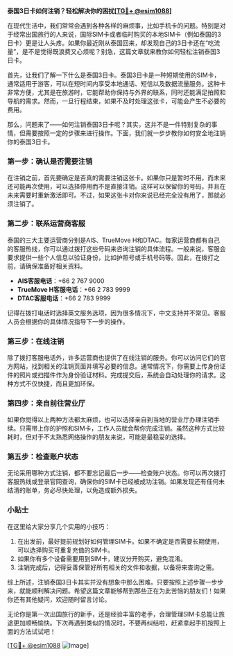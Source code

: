 **泰国3日卡如何注销？轻松解决你的困扰[[TG💪+ @esim1088](https://t.me/s/esim1088)]**

在现代生活中，我们常常会遇到各种各样的麻烦事，比如手机卡的问题。特别是对于经常出国旅行的人来说，国际SIM卡或者临时购买的本地SIM卡（例如泰国的3日卡）更是让人头疼。如果你最近刚从泰国回来，却发现自己的3日卡还在“吃流量”，是不是觉得既浪费又心烦呢？别急，这篇文章就来教你如何轻松注销泰国3日卡。

首先，让我们了解一下什么是泰国3日卡。泰国3日卡是一种短期使用的SIM卡，通常适用于游客，可以在短时间内享受本地通话、短信以及数据流量服务。这种卡非常方便，尤其是在旅游时，它能帮助你保持与外界的联系，同时还能满足拍照和导航的需求。然而，一旦行程结束，如果不及时处理这张卡，可能会产生不必要的费用。

那么，问题来了——如何注销泰国3日卡呢？其实，这并不是一件特别复杂的事情，但需要按照一定的步骤来进行操作。下面，我们就一步步教你如何安全地注销你的泰国3日卡。

### **第一步：确认是否需要注销**
在注销之前，首先要确定是否真的需要注销这张卡。如果你只是暂时不用，而未来还可能再次使用，可以选择停用而不是直接注销。这样可以保留你的号码，并且在未来需要时重新激活即可。不过，如果这张卡对你来说已经完全没有用了，那就必须注销了。

### **第二步：联系运营商客服**
泰国的三大主要运营商分别是AIS、TrueMove H和DTAC。每家运营商都有自己的客服热线，你可以通过拨打这些号码来咨询注销的具体流程。一般来说，客服会要求提供一些个人信息以验证身份，比如护照号或手机号码等。因此，在拨打之前，请确保准备好相关资料。

- **AIS客服电话**：+66 2 767 9000
- **TrueMove H客服电话**：+66 2 783 9999
- **DTAC客服电话**：+66 2 783 9999

记得在拨打电话时选择英文服务选项，因为很多情况下，中文支持并不常见。客服人员会根据你的具体情况指导下一步的操作。

### **第三步：在线注销**
除了拨打客服电话外，许多运营商也提供了在线注销的服务。你可以访问它们的官方网站，找到相关的注销页面并填写必要的信息。通常情况下，你需要上传身份证件的照片或扫描件作为身份验证材料。完成提交后，系统会自动处理你的请求。这种方式不仅快捷，而且更加环保。

### **第四步：亲自前往营业厅**
如果你觉得以上两种方法都太麻烦，也可以选择亲自到当地的营业厅办理注销手续。只需带上你的护照和SIM卡，工作人员就会帮你完成注销。虽然这种方式比较耗时，但对于不太熟悉网络操作的朋友来说，可能是最稳妥的选择。

### **第五步：检查账户状态**
无论采用哪种方式注销，都不要忘记最后一步——检查账户状态。你可以再次拨打客服热线或登录官网查询，确保你的SIM卡已经被成功注销。如果发现还有任何未结清的账单，务必尽快处理，以免造成额外损失。

### **小贴士**
在这里给大家分享几个实用的小技巧：
1. 在出发前，最好提前规划好如何管理SIM卡。如果不确定是否需要长期使用，可以选择购买可重复充值的SIM卡。
2. 如果你有多个设备需要用到SIM卡，建议分开购买，避免混淆。
3. 注销完成后，记得妥善保管好所有相关的文件和收据，以备将来查询之需。

综上所述，注销泰国3日卡其实并没有想象中那么困难。只要按照上述步骤一步步来，就能顺利解决问题。希望这篇文章能够帮到那些正在为此苦恼的朋友们！如果你还有其他疑问，欢迎随时留言讨论。

无论你是第一次出国旅行的新手，还是经验丰富的老手，合理管理SIM卡总能让旅途更加顺畅愉快。下次再遇到类似的情况时，不要再纠结啦，赶紧拿起手机按照上面的方法试试吧！

[[TG💪+ @esim1088](https://t.me/s/esim1088) ![Image](https://i.postimg.cc/4NQfJmqS/Snipaste-2025-05-13-00-14-12.png)]
